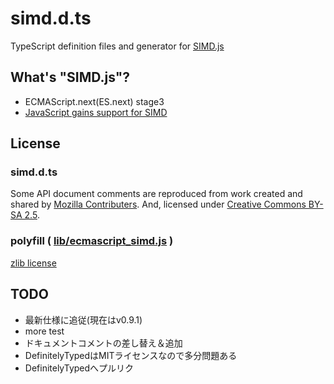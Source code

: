 # simd.d.ts

TypeScript definition files and generator for [SIMD.js](https://github.com/tc39/ecmascript_simd)

## What's "SIMD.js"?

 * ECMAScript.next(ES.next) stage3
 * [JavaScript gains support for SIMD](http://www.2ality.com/2013/12/simd-js.html)

## License

### simd.d.ts

Some API document comments are reproduced from work created and shared by [Mozilla Contributers](https://developer.mozilla.org/en-US/docs/Web/JavaScript/Reference/Global_Objects/SIMD$history).
And, licensed under [Creative Commons BY-SA 2.5](http://creativecommons.org/licenses/by-sa/2.5/).

### polyfill ( [lib/ecmascript_simd.js](./lib/ecmascript_simd.js) )

[zlib license](https://github.com/tc39/ecmascript_simd/blob/master/LICENSE.txt)

## TODO

 * 最新仕様に追従(現在はv0.9.1)
 * more test
 * ドキュメントコメントの差し替え＆追加
  * DefinitelyTypedはMITライセンスなので多分問題ある
 * DefinitelyTypedへプルリク
 
